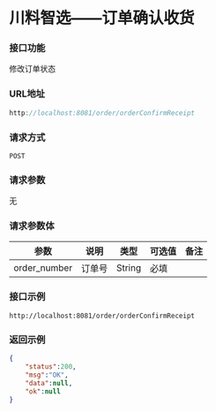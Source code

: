 # 川料智选——订单确认收货
### 接口功能

修改订单状态

### URL地址

```javascript
http://localhost:8081/order/orderConfirmReceipt
```

### 请求方式

`POST`

### 请求参数

无

### 请求参数体

| 参数      | 说明                               | 类型      | 可选值       | 备注    |
|---------- |---------------------------------- |---------- |------------- |-------- |
|order_number  | 订单号 | String | 必填 | |

### 接口示例

`http://localhost:8081/order/orderConfirmReceipt`

### 返回示例

```json
{
    "status":200,
    "msg":"OK",
    "data":null,
    "ok":null
}
```
